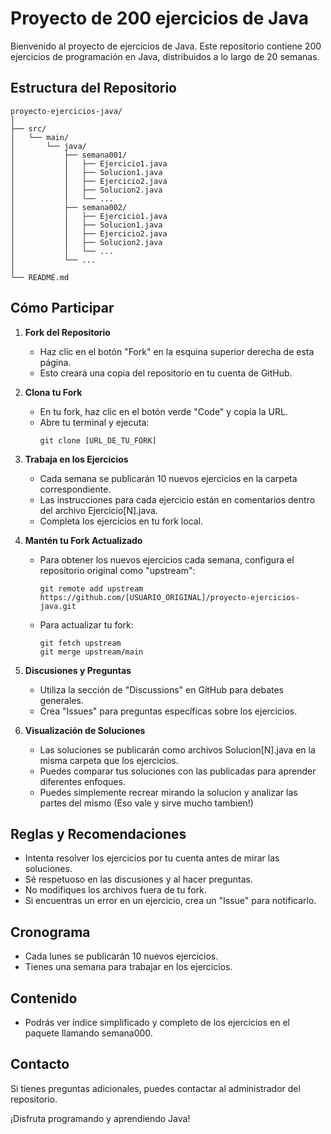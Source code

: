 # Proyecto de 200 ejercicios de Java 

Bienvenido al proyecto de ejercicios de Java. Este repositorio contiene 200 ejercicios de programación en Java, distribuidos a lo largo de 20 semanas.

## Estructura del Repositorio

```
proyecto-ejercicios-java/
│
├── src/
│   └── main/
│       └── java/
│           ├── semana001/
│           │   ├── Ejercicio1.java
│           │   ├── Solucion1.java
│           │   ├── Ejercicio2.java
│           │   ├── Solucion2.java
│           │   └── ...
│           ├── semana002/
│           │   ├── Ejercicio1.java
│           │   ├── Solucion1.java
│           │   ├── Ejercicio2.java
│           │   ├── Solucion2.java
│           │   └── ...
│           └── ...
│
└── README.md
```

## Cómo Participar

1. **Fork del Repositorio**
    - Haz clic en el botón "Fork" en la esquina superior derecha de esta página.
    - Esto creará una copia del repositorio en tu cuenta de GitHub.

2. **Clona tu Fork**
    - En tu fork, haz clic en el botón verde "Code" y copia la URL.
    - Abre tu terminal y ejecuta:
      ```
      git clone [URL_DE_TU_FORK]
      ```

3. **Trabaja en los Ejercicios**
    - Cada semana se publicarán 10 nuevos ejercicios en la carpeta correspondiente.
    - Las instrucciones para cada ejercicio están en comentarios dentro del archivo Ejercicio[N].java.
    - Completa los ejercicios en tu fork local.

4. **Mantén tu Fork Actualizado**
    - Para obtener los nuevos ejercicios cada semana, configura el repositorio original como "upstream":
      ```
      git remote add upstream https://github.com/[USUARIO_ORIGINAL]/proyecto-ejercicios-java.git
      ```
    - Para actualizar tu fork:
      ```
      git fetch upstream
      git merge upstream/main
      ```

5. **Discusiones y Preguntas**
    - Utiliza la sección de "Discussions" en GitHub para debates generales.
    - Crea "Issues" para preguntas específicas sobre los ejercicios.

6. **Visualización de Soluciones**
    - Las soluciones se publicarán como archivos Solucion[N].java en la misma carpeta que los ejercicios.
    - Puedes comparar tus soluciones con las publicadas para aprender diferentes enfoques.
    - Puedes simplemente recrear mirando la solucion y analizar las partes del mismo (Eso vale y sirve mucho tambien!)

## Reglas y Recomendaciones

- Intenta resolver los ejercicios por tu cuenta antes de mirar las soluciones.
- Sé respetuoso en las discusiones y al hacer preguntas.
- No modifiques los archivos fuera de tu fork.
- Si encuentras un error en un ejercicio, crea un "Issue" para notificarlo.

## Cronograma

- Cada lunes se publicarán 10 nuevos ejercicios.
- Tienes una semana para trabajar en los ejercicios.

## Contenido
- Podrás ver índice simplificado y completo de los ejercicios en el paquete llamando semana000. 

## Contacto

Si tienes preguntas adicionales, puedes contactar al administrador del repositorio.

¡Disfruta programando y aprendiendo Java!
